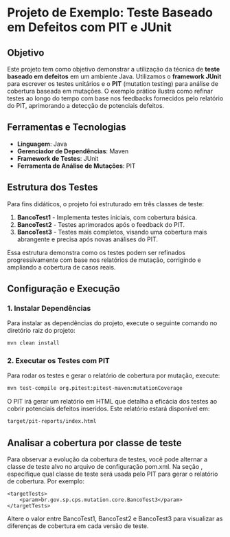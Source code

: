 # Projeto de Exemplo: Teste Baseado em Defeitos com PIT e JUnit

## Objetivo

Este projeto tem como objetivo demonstrar a utilização da técnica de **teste baseado em defeitos** em um ambiente Java. Utilizamos o **framework JUnit** para escrever os testes unitários e o **PIT** (mutation testing) para análise de cobertura baseada em mutações. O exemplo prático ilustra como refinar testes ao longo do tempo com base nos feedbacks fornecidos pelo relatório do PIT, aprimorando a detecção de potenciais defeitos.

## Ferramentas e Tecnologias

- **Linguagem**: Java
- **Gerenciador de Dependências**: Maven
- **Framework de Testes**: JUnit
- **Ferramenta de Análise de Mutações**: PIT

## Estrutura dos Testes

Para fins didáticos, o projeto foi estruturado em três classes de teste:
1. **BancoTest1** - Implementa testes iniciais, com cobertura básica.
2. **BancoTest2** - Testes aprimorados após o feedback do PIT.
3. **BancoTest3** - Testes mais completos, visando uma cobertura mais abrangente e precisa após novas análises do PIT.

Essa estrutura demonstra como os testes podem ser refinados progressivamente com base nos relatórios de mutação, corrigindo e ampliando a cobertura de casos reais.

## Configuração e Execução

### 1. Instalar Dependências
Para instalar as dependências do projeto, execute o seguinte comando no diretório raiz do projeto:
```bash
mvn clean install
```
### 2. Executar os Testes com PIT
Para rodar os testes e gerar o relatório de cobertura por mutação, execute:
```bash
mvn test-compile org.pitest:pitest-maven:mutationCoverage
```
O PIT irá gerar um relatório em HTML que detalha a eficácia dos testes ao cobrir potenciais defeitos inseridos. Este relatório estará disponível em:
```bash
target/pit-reports/index.html
```

## Analisar a cobertura por classe de teste
Para observar a evolução da cobertura de testes, você pode alternar a classe de teste alvo no arquivo de configuração pom.xml. Na seção <targetTests>, especifique qual classe de teste será usada pelo PIT para gerar o relatório de cobertura. Por exemplo:
```code
<targetTests>
    <param>br.gov.sp.cps.mutation.core.BancoTest3</param>
</targetTests>
```
Altere o valor entre BancoTest1, BancoTest2 e BancoTest3 para visualizar as diferenças de cobertura em cada versão de teste.

